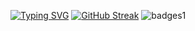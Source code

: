 [![Typing SVG](https://readme-typing-svg.herokuapp.com?font=Fira+Code&pause=1000&random=false&width=435&lines=Desenvolvedor+Python+Full+Stack)](https://git.io/typing-svg)
[![GitHub Streak](https://github-readme-streak-stats.herokuapp.com?user=lmescoito&theme=python-dark)](https://git.io/streak-stats)
          ![badges1](https://dev-to-uploads.s3.amazonaws.com/uploads/articles/6n8fc8zw8pawxveffitx.png)
